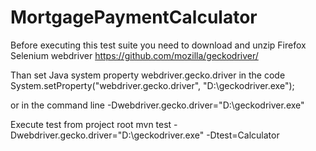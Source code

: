 # MortgagePaymentCalculator

Before executing this test suite you need to download and unzip Firefox Selenium webdriver https://github.com/mozilla/geckodriver/

Than set Java system property webdriver.gecko.driver in the code System.setProperty("webdriver.gecko.driver", "D:\geckodriver.exe");

or in the command line -Dwebdriver.gecko.driver="D:\geckodriver.exe"

Execute test from project root mvn test -Dwebdriver.gecko.driver="D:\geckodriver.exe" -Dtest=Calculator

